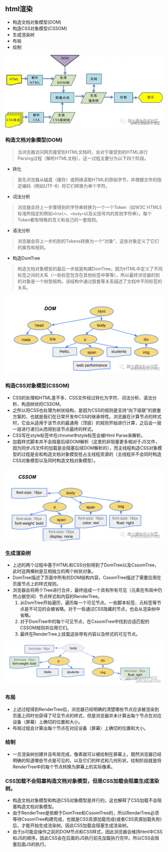 ## html渲染
- 构造文档对象模型(DOM)
- 构造CSS对象模型(CSSOM)
- 生成渲染树
- 布局
- 绘制

![html渲染](./img/html%E6%B8%B2%E6%9F%93.png)
### 构造文档对象模型(DOM)
> 当浏览器访问网页接受到HTML文档时，会对于接受到的HTML进行Parsing过程（解析HTML文档），这一过程主要分为以下四个阶段。

- 转化
> 首先浏览器从磁盘（缓存）或网络读取HTML的原始字节，并根据文件的指定编码（例如UTF-8）将它们转换为单个字符。

- 词法分析
> 浏览器会将上一步骤得到的字符串转换为一个一个Token（如W3C HTML5标准所指定的例如`<html>`、`<body>`以及尖括号内的其他字符串）。每个Token都有特殊的含义和自己的一套规则。

- 语法分析
> 浏览器会将上一步的到的Tokens转换为一个“对象”，这些对象定义了它们的属性和规则。

- 构造DomTree
> 构造文档对象模型的最后一步就是构建DomTree。因为HTML中定义了不同标签之间的关系（一些标签包含在其他标签中等等），所以最终浏览器的到的对象是一个树型结构，该结构中通过嵌套等关系描述了文档中不同标签的关系。

![domTree](./img/domTree.png)
### 构造CSS对象模型(CSSOM)
- CSS的处理和HTML差不多，CSS文件经过转化为字符、词法分析、语法分析、构造树状的CSSOM。
- 之所以将CSS也处理为树状结构，是因为CSS的规则是支持“向下级联”的嵌套方案的，也就是我们在日常开发中CSS的继承特性。浏览器在计算节点的样式时，它会从适用于该节点的最通用（顶层）的规则开始进行计算，之后会一层一层进行递归从而得到该节点最终的样式。
- CSS写在style标签中在chrome中style标签会被Html Parse来解析。
- 加载样式脚本并不会阻塞后续DOM解析（这里的非阻塞更多相对于JS文件，因为同步JS文件的加载是会阻塞后续DOM解析的），而主线程构造CSS对象模型的过程是会和构造文档对象模型抢占主线程资源的（主线程并不会同时构造CSS对象模型以及同时构造文档对象模型）。

![cssomTree](./img/cssomTree.png)
### 生成渲染树
- 上述的两个过程中基于HTML和CSS分别得到了DomTree以及CssomTree，此时这两棵树是互相独立的两个树状对象。
- DomTree描述了页面中所有的DOM结构内容，CssomTree描述了需要应用在页面节点上的样式规则。
- 浏览器会将两个Tree进行合并，最终组成一个具有所有可见（元素在布局中仍然占据空间）节点样式和内容的RenderTree。
  1. 从DomTree开始遍历，遍历每一个可见节点。一些脚本标签、元标签等节点是不可见的会被省略。对于一些通过CSS隐藏的节点，也会从渲染树中省略。
  2. 对于DomTree中的每个可见节点，在CssomTree中找到合适匹配的CSSOM规则并应用它们。
  3. 最终在RenderTree上挂载这些带有内容以及样式的可见节点。

![renderTree](./img/renderTree.png)
### 布局
- 上述过程得到RenderTree后，浏览器已经明确的清楚哪些节点应该被渲染到页面上同时也获得了可见节点的样式，但是浏览器并未计算出每个节点在对应设备（屏幕）上确切的位置和大小。
- 布局过程会计算出每个节点在对应设备（屏幕）上确切的位置和大小。
### 绘制
- 一旦渲染树创建并且布局完成，像素就可以被绘制在屏幕上，既然浏览器已经明确的知道哪些节点是可见的，以及它们的样式和几何形状，绘制阶段就是将RenderTree中的每个节点转换为屏幕上的实际像素。
### CSS加载不会阻塞构造文档对象模型，但是CSS加载会阻塞生成渲染树。 
- 构造文档对象模型和构造CSS对象模型是并行的，这也解释了CSS加载不会阻塞构造文档对象模型。
- 由于RenderTree是依赖于DomTree和CssomTree的，所以RenderTree必须等待CssomTree构建完成，也就是CSS资源加载完成(或者CSS资源加载失败)后，才能开始生成渲染树。因此CSS加载会阻塞生成渲染树。
- 由于js可能会操作之前的DOM节点和CSS样式，因此浏览器会维持html中CSS和JS的顺序。因此CSS会在后面的JS执行前先加载执行完毕。所以CSS会阻塞后面JS的执行。


